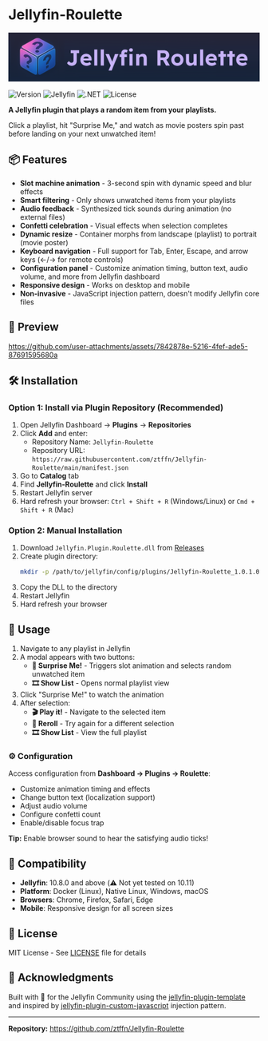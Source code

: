 # Jellyfin-Roulette
 ![plugin banner](https://github.com/ztffn/Jellyfin-Roulette/blob/main/screenshots/playlistRouletteIconHeader.png) 
 
![Version](https://img.shields.io/badge/version-1.0.1-blue)
![Jellyfin](https://img.shields.io/badge/jellyfin-10.8%2B-purple)
![.NET](https://img.shields.io/badge/.NET-8.0-512BD4)
![License](https://img.shields.io/badge/license-MIT-green)

**A Jellyfin plugin that plays a random item from your playlists.**

Click a playlist, hit "Surprise Me," and watch as movie posters spin past before landing on your next unwatched item!


## 📦 Features

- **Slot machine animation** - 3-second spin with dynamic speed and blur effects
- **Smart filtering** - Only shows unwatched items from your playlists
- **Audio feedback** - Synthesized tick sounds during animation (no external files)
- **Confetti celebration** - Visual effects when selection completes
- **Dynamic resize** - Container morphs from landscape (playlist) to portrait (movie poster)
- **Keyboard navigation** - Full support for Tab, Enter, Escape, and arrow keys (←/→ for remote controls)
- **Configuration panel** - Customize animation timing, button text, audio volume, and more from Jellyfin dashboard
- **Responsive design** - Works on desktop and mobile
- **Non-invasive** - JavaScript injection pattern, doesn't modify Jellyfin core files

## 🎥 Preview
https://github.com/user-attachments/assets/7842878e-5216-4fef-ade5-87691595680a


 
## 🛠️ Installation

### Option 1: Install via Plugin Repository (Recommended)

1. Open Jellyfin Dashboard → **Plugins** → **Repositories**
2. Click **Add** and enter:
   - Repository Name: `Jellyfin-Roulette`
   - Repository URL: `https://raw.githubusercontent.com/ztffn/Jellyfin-Roulette/main/manifest.json`
3. Go to **Catalog** tab
4. Find **Jellyfin-Roulette** and click **Install**
5. Restart Jellyfin server
6. Hard refresh your browser: `Ctrl + Shift + R` (Windows/Linux) or `Cmd + Shift + R` (Mac)

### Option 2: Manual Installation

1. Download `Jellyfin.Plugin.Roulette.dll` from [Releases](https://github.com/ztffn/Jellyfin-Roulette/releases)
2. Create plugin directory:
   ```bash
   mkdir -p /path/to/jellyfin/config/plugins/Jellyfin-Roulette_1.0.1.0/
   ```
3. Copy the DLL to the directory
4. Restart Jellyfin
5. Hard refresh your browser

## 🎰 Usage

1. Navigate to any playlist in Jellyfin
2. A modal appears with two buttons:
   - **🍿 Surprise Me!** - Triggers slot animation and selects random unwatched item
   - **🎞️ Show List** - Opens normal playlist view
3. Click "Surprise Me!" to watch the animation
4. After selection:
   - **🎬 Play it!** - Navigate to the selected item
   - **🎲 Reroll** - Try again for a different selection
   - **🎞️ Show List** - View the full playlist

### ⚙️ Configuration

Access configuration from **Dashboard → Plugins → Roulette**:
- Customize animation timing and effects
- Change button text (localization support)
- Adjust audio volume
- Configure confetti count
- Enable/disable focus trap

**Tip:** Enable browser sound to hear the satisfying audio ticks!

## 🔄 Compatibility

- **Jellyfin**: 10.8.0 and above (⚠️ Not yet tested on 10.11)
- **Platform**: Docker (Linux), Native Linux, Windows, macOS
- **Browsers**: Chrome, Firefox, Safari, Edge
- **Mobile**: Responsive design for all screen sizes

## 📄 License

MIT License - See [LICENSE](LICENSE) file for details

## 🙏 Acknowledgments

Built with 🎲 for the Jellyfin Community using the [jellyfin-plugin-template](https://github.com/jellyfin/jellyfin-plugin-template) and inspired by [jellyfin-plugin-custom-javascript](https://github.com/johnpc/jellyfin-plugin-custom-javascript) injection pattern.

---

**Repository:** https://github.com/ztffn/Jellyfin-Roulette
